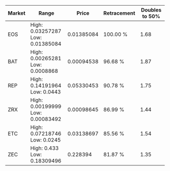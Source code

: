 | Market | Range | Price| Retracement | Doubles to 50% |
| --- | --- | --- | --- | --- |
| EOS | High: 0.03257287<br />Low: 0.01385084 | 0.01385084 | 100.00 % | 1.68 |
| BAT | High: 0.00265281<br />Low: 0.0008868 | 0.00094538 | 96.68 % | 1.87 |
| REP | High: 0.14191964<br />Low: 0.0443 | 0.05330453 | 90.78 % | 1.75 |
| ZRX | High: 0.00199999<br />Low: 0.00083492 | 0.00098645 | 86.99 % | 1.44 |
| ETC | High: 0.07218746<br />Low: 0.0245 | 0.03138697 | 85.56 % | 1.54 |
| ZEC | High: 0.433<br />Low: 0.18309496 | 0.228394 | 81.87 % | 1.35 |
